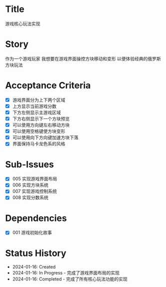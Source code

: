 # Title
游戏核心玩法实现

# Story
作为一个游戏玩家
我想要在游戏界面操控方块移动和变形
以便体验经典的俄罗斯方块玩法

# Acceptance Criteria
- [x] 游戏界面分为上下两个区域
- [x] 上方显示当前游戏分数
- [x] 下方左侧显示主游戏区域
- [x] 下方右侧显示下一个方块预览
- [x] 可以使用方向键左右移动方块
- [x] 可以使用空格键使方块变形
- [x] 可以使用向下方向键加速方块下落
- [x] 界面保持马卡龙色系的风格

# Sub-Issues
- [x] 005 实现游戏界面布局
- [x] 006 实现方块系统
- [x] 007 实现游戏控制系统
- [x] 008 实现分数系统

# Dependencies
- [x] 001 游戏初始化故事

# Status History
- 2024-01-16: Created
- 2024-01-16: In Progress - 完成了游戏界面布局的实现
- 2024-01-16: Completed - 完成了所有核心玩法功能的实现
